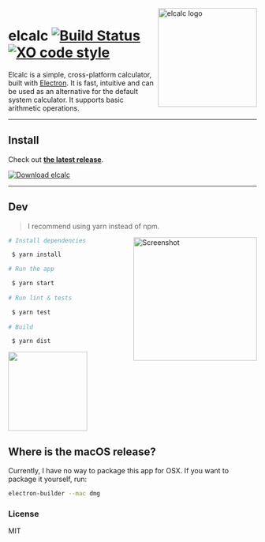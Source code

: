 <img src="https://raw.githubusercontent.com/elcalc/elcalc/master/logo.png" alt="elcalc logo" align="right" width="200">

# elcalc  [![Build Status](https://travis-ci.org/elcalc/elcalc.svg?branch=master)](https://travis-ci.org/elcalc/elcalc) [![XO code style](https://img.shields.io/badge/code_style-XO-5ed9c7.svg)](https://github.com/xojs/xo)

Elcalc is a simple, cross-platform calculator, built with [Electron](https://electronjs.org/). It is fast, intuitive and can be used as an alternative for the default system calculator. It supports basic arithmetic operations.

---

## Install

Check out [**the latest release**](https://github.com/elcalc/elcalc/releases/latest).

[![Download elcalc](https://a.fsdn.com/con/app/sf-download-button)](https://sourceforge.net/projects/elcalc-electron/files/latest/download)

---

## Dev

> I recommend using yarn instead of npm.

<img src="https://imgur.com/GDDQFfJ.png" alt="Screenshot" align="right" width="250"></a>

``` bash
# Install dependencies

 $ yarn install

# Run the app

 $ yarn start
 
# Run lint & tests

 $ yarn test
 
# Build 

 $ yarn dist
```
<a href="https://www.patreon.com/akepinski">
	<img src="https://c5.patreon.com/external/logo/become_a_patron_button@2x.png" width="160">
</a>

## Where is the macOS release?

Currently, I have no way to package this app for OSX. If you want to package it yourself, run:
```bash
electron-builder --mac dmg
```

### License

MIT
